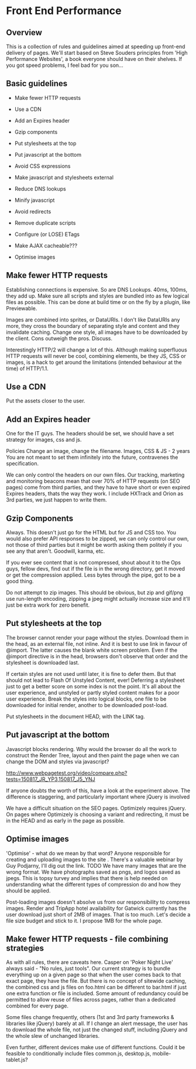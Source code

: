 # Front End Performance

## Overview
This is a collection of rules and guidelines aimed at speeding up front-end delivery of pages. We'll start based on Steve Souders principles from 'High Performance Websites', a book everyone should have on their shelves. If you got speed problems, I feel bad for you son...

## Basic guidelines
 * Make fewer HTTP requests
 * Use a CDN
 * Add an Expires header
 * Gzip components
 * Put stylesheets at the top
 * Put javascript at the bottom
 * Avoid CSS expressions
 * Make javascript and stylesheets external
 * Reduce DNS lookups
 * Minify javascript
 * Avoid redirects
 * Remove duplicate scripts
 * Configure (or LOSE) ETags
 * Make AJAX cacheable???
 
 * Optimise images 

## Make fewer HTTP requests
Establishing connections is expensive. So are DNS Lookups. 40ms, 100ms, they add up. Make sure all scripts and styles are bundled into as few logical files as possible. This can be done at build time or on the fly by a plugin, like Previewable. 

Images are combined into sprites, or DataURIs. I don't like DataURIs any more, they cross the boundary of separating style and content and they invalidate caching. Change one style, all images have to be downloaded by the client. Cons outweigh the pros. Discuss. 

Interestingly HTTP/2 will change a lot of this. Although making superfluous HTTP requests will never be cool, combining elements, be they JS, CSS or images, is a hack to get around the limitations (intended behaviour at the time) of HTTP/1.1.

## Use a CDN
Put the assets closer to the user.

## Add an Expires header
One for the IT guys. The headers should be set, we should have a set strategy for images, css and js.

Policies
Change an image, change the filename.
Images, CSS & JS - 2 years
You are not meant to set them infinitely into the future, contravenes the specification.

We can only control the headers on our own files. Our tracking, marketing and monitoring beacons mean that over 70% of HTTP requests (on SEO pages) come from third parties, and they have to have short or even expired Expires headers, thats the way they work. I include HXTrack and Orion as 3rd parties, we just happen to write them.

## Gzip Components
Always. This doesn't just go for the HTML but for JS and CSS too. You would also prefer API responses to be zipped, we can only control our own, not those of third parties but it might be worth asking them politely if you see any that aren't. Goodwill, karma, etc.

If you ever see content that is not compressed, shout about it to the Ops guys, fellow devs, find out if the file is in the wrong directory, get it moved or get the compression applied. Less bytes through the pipe, got to be a good thing.

Do not attempt to zip images. This should be obvious, but zip and gif/png use run-length encoding, zipping a jpeg might actually increase size and it'll just be extra work for zero benefit.

## Put stylesheets at the top
The browser cannot render your page without the styles. Download them in the head, as an external file, not inline. And it is best to use link in favour of @import. The latter causes the blank white screen problem. Even if the @import directive is in the head, browsers don't observe that order and the stylesheet is downloaded last.

If certain styles are not used until later, it is fine to defer them. But that should not lead to Flash Of Unstyled Content, ever! Deferring a stylesheet just to get a better score on some index is not the point. It's all about the user experience, and unstyled or partly styled content makes for a poor user experience. Break the styles into logical blocks, one file to be downloaded for initial render, another to be downloaded post-load.

Put stylesheets in the document HEAD, with the LINK tag.

## Put javascript at the bottom
Javascript blocks rendering. Why would the browser do all the work to construct the Render Tree, layout and then paint the page when we can change the DOM and styles via javascript? 

http://www.webpagetest.org/video/compare.php?tests=150817_JR_YP3,150817_J5_YNJ

If anyone doubts the worth of this, have a look at the experiment above. The difference is staggering, and particularly important where jQuery is involved

We have a difficult situation on the SEO pages. Optimizely requires jQuery. On pages where Optimizely is choosing a variant and redirecting, it must be in the HEAD and as early in the page as possible. 

## Optimise images
'Optimise' - what do we mean by that word? Anyone responsible for creating and uploading images to the site . There's a valuable webinar by Guy Podjarny, I'll dig out the link. TODO
We have many images that are the wrong format. We have photographs saved as pngs, and logos saved as jpegs. This is topsy turvey and implies that there is help needed on understanding what the different types of compression do and how they should be applied. 

Post-loading images doesn't absolve us from our responsibility to compress images. Render and TripApp hotel availability for Gatwick currently has the user download just short of 2MB of images. That is too much. Let's decide a file size budget and stick to it. I propose 1MB for the whole page.

## Make fewer HTTP requests - file combining strategies
As with all rules, there are caveats here. Casper on 'Poker Night Live' always said - "No rules, just tools". Our current strategy is to bundle everything up on a given page so that when the user comes back to that exact page, they have the file. But there is no concept of sitewide caching, the combined css and js files on foo.html can be different to bar.html if just one extra function or file is included. Some amount of redundancy could be permitted to allow reuse of files across pages, rather than a dedicated combined for every page. 

Some files change frequently, others (1st and 3rd party frameworks & libraries like jQuery) barely at all. If I change an alert message, the user has to download the whole file, not just the changed stuff, including jQuery and the whole slew of unchanged libraries.

Even further, different devices make use of different functions. Could it be feasible to conditionally include files common.js, desktop.js, mobile-tablet.js?

